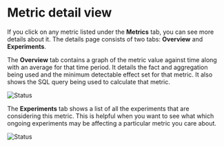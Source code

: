 # Metric detail view

If you click on any metric listed under the **Metrics** tab, you can see more details about it. The details page consists of two tabs: **Overview** and **Experiments**.

The **Overview** tab contains a graph of the metric value against time along with an average for that time period. It details the fact and aggregation being used and the minimum detectable effect set for that metric. It also shows the SQL query being used to calculate that metric.

![Status](/img/measuring-experiments/metric-details.png)

The **Experiments** tab shows a list of all the experiments that are considering this metric. This is helpful when you want to see what which ongoing experiments may be affecting a particular metric you care about.

![Status](/img/measuring-experiments/metric-details-experiments.png)

